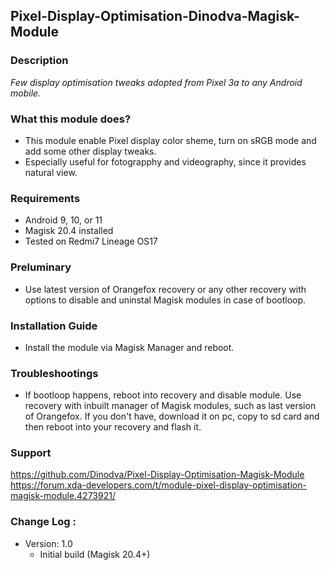 ## Pixel-Display-Optimisation-Dinodva-Magisk-Module

### Description
*Few display optimisation tweaks adopted from Pixel 3a to any Android mobile.*

### What this module does?
* This module enable Pixel display color sheme, turn on sRGB mode and add some other display tweaks.
* Especially useful for fotograpphy and videography, since it provides natural view.

### Requirements
* Android 9, 10, or 11
* Magisk 20.4 installed
* Tested on Redmi7 Lineage OS17

### Preluminary
* Use latest version of Orangefox recovery or any other recovery with options to disable and uninstal Magisk modules in case of bootloop.

### Installation Guide
* Install the module via Magisk Manager and reboot.

### Troubleshootings
* If bootloop happens, reboot into recovery and disable module. Use recovery with inbuilt manager of Magisk modules, such as last version of Orangefox. If you don't have, download it on pc, copy to sd card and then reboot into your recovery and flash it.

### Support
https://github.com/Dinodva/Pixel-Display-Optimisation-Magisk-Module
https://forum.xda-developers.com/t/module-pixel-display-optimisation-magisk-module.4273921/

### Change Log :
* Version: 1.0
  * Initial build (Magisk 20.4+)
